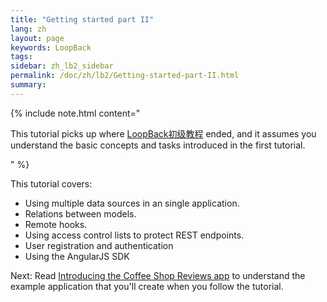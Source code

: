 ```yaml
---
title: "Getting started part II"
lang: zh
layout: page
keywords: LoopBack
tags:
sidebar: zh_lb2_sidebar
permalink: /doc/zh/lb2/Getting-started-part-II.html
summary:
---
```


{% include note.html content="

This tutorial picks up where [LoopBack初级教程](/doc/{{page.lang}}/lb2/6095006.html) ended, and it assumes you understand the basic concepts and tasks introduced in the first tutorial.

" %}

This tutorial covers:

*   Using multiple data sources in an single application.
*   Relations between models.
*   Remote hooks.
*   Using access control lists to protect REST endpoints.
*   User registration and authentication
*   Using the AngularJS SDK

Next: Read [Introducing the Coffee Shop Reviews app](/doc/{{page.lang}}/lb2/Introducing-the-Coffee-Shop-Reviews-app.html) to understand the example application that you'll create when you follow the tutorial.
